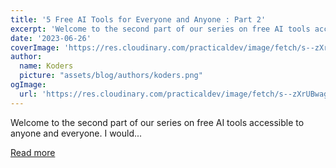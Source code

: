 ```yaml
---
title: '5 Free AI Tools for Everyone and Anyone : Part 2'
excerpt: 'Welcome to the second part of our series on free AI tools accessible to anyone and everyone. I would...'
date: '2023-06-26'
coverImage: 'https://res.cloudinary.com/practicaldev/image/fetch/s--zXrUBwag--/c_imagga_scale,f_auto,fl_progressive,h_420,q_auto,w_1000/https://dev-to-uploads.s3.amazonaws.com/uploads/articles/djea5e8s28zpa4a0a626.png'
author:
  name: Koders
  picture: "assets/blog/authors/koders.png"
ogImage:
  url: 'https://res.cloudinary.com/practicaldev/image/fetch/s--zXrUBwag--/c_imagga_scale,f_auto,fl_progressive,h_420,q_auto,w_1000/https://dev-to-uploads.s3.amazonaws.com/uploads/articles/djea5e8s28zpa4a0a626.png'
---
```


Welcome to the second part of our series on free AI tools accessible to anyone and everyone. I would...

[Read more](https://dev.to/varshithvhegde/5-free-ai-tools-for-everyone-and-anyone-part-2-7f9)
